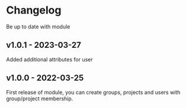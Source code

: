 # Changelog

Be up to date with module

## v1.0.1 - 2023-03-27

Added additional attributes for user

## v1.0.0 - 2022-03-25

First release of module, you can create groups, projects and users with group/project membership.
